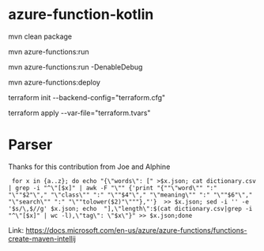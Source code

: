 # azure-function-kotlin

 mvn clean package
 
 mvn azure-functions:run
 
 mvn azure-functions:run -DenableDebug
 
 mvn azure-functions:deploy
 
 terraform init --backend-config="terraform.cfg"
 
 terraform apply --var-file="terraform.tvars"

# Parser
Thanks for this contribution from Joe and Alphine
```shell
 for x in {a..z}; do echo "{\"words\": [" >$x.json; cat dictionary.csv | grep -i "^\"[$x]" | awk -F "\"" {'print "{""\"word\"" ":" "\""$2"\"," "\"class\"" ":" "\""$4"\"," "\"meaning\"" ":" "\""$6"\"," "\"search\"" ":" "\""tolower($2)"\"""},"'}  >> $x.json; sed -i '' -e '$s/\,$//g' $x.json; echo  "],\"length\":$(cat dictionary.csv|grep -i "^\"[$x]" | wc -l),\"tag\": \"$x\"}" >> $x.json;done
```
 
 
Link:
https://docs.microsoft.com/en-us/azure/azure-functions/functions-create-maven-intellij


